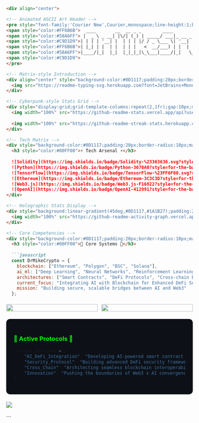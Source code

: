 ```markdown
<div align="center">

<!-- Animated ASCII Art Header -->
<pre style="font-family:'Courier New',Courier,monospace;line-height:1;background-color:#0D1117;padding:20px">
<span style="color:#FF6B6B">  ____       __  __ _ _        ____                  _        </span>
<span style="color:#58A6FF"> |  _ \ _ __| |\/| (_) | _____/ ___|_ __ _   _ _ __ | |_ ___  </span>
<span style="color:#C9D1D9">| | | | '__| |  | | | |/ / _ \___ \| '__| | | | '_ \| __/ _ \ </span>
<span style="color:#FF6B6B">| |_| | |  | |  | | |   <  __/___) | |  | |_| | |_) | || (_) |</span>
<span style="color:#58A6FF">|____/|_|  |_|  |_|_|_|\_\___|____/|_|   \__, | .__/ \__\___/ </span>
<span style="color:#C9D1D9">                                          |___/|_|             </span>
</pre>

<!-- Matrix-style Introduction -->
<div align="center" style="background-color:#0D1117;padding:20px;border-radius:10px;margin:10px 0">
  <img src="https://readme-typing-svg.herokuapp.com?font=JetBrains+Mono&duration=3000&pause=1000&color=00FF00&center=true&vCenter=true&width=435&lines=AI+Engineer+%F0%9F%A4%96;Blockchain+Developer+%F0%9F%94%97;Smart+Contract+Architect+%F0%9F%8F%97%EF%B8%8F;DeFi+Protocol+Specialist+%F0%9F%94%90;Web3+Innovation+Engineer+%F0%9F%8C%90" alt="Typing SVG" />
</div>

<!-- Cyberpunk-style Stats Grid -->
<div style="display:grid;grid-template-columns:repeat(2,1fr);gap:10px;margin:20px 0">
  <img width="100%" src="https://github-readme-stats.vercel.app/api?username=drmikecrypto&show_icons=true&theme=radical&hide_border=true&bg_color=0D1117&title_color=00FF00&text_color=C9D1D9&icon_color=FF6B6B&ring_color=00FF00&include_all_commits=true&count_private=true&custom_title=Neural%20Network%20Performance"/>
  
  <img width="100%" src="https://github-readme-streak-stats.herokuapp.com/?user=drmikecrypto&theme=radical&hide_border=true&background=0D1117&ring=00FF00&fire=FF6B6B&currStreakLabel=00FF00&sideLabels=C9D1D9"/>
</div>

<!-- Tech Matrix -->
<div style="background-color:#0D1117;padding:20px;border-radius:10px;margin:20px 0">
  <h3 style="color:#00FF00">⚡ Tech Arsenal ⚡</h3>
  
  ![Solidity](https://img.shields.io/badge/Solidity-%23363636.svg?style=for-the-badge&logo=solidity&logoColor=white)
  ![Python](https://img.shields.io/badge/Python-3670A0?style=for-the-badge&logo=python&logoColor=ffdd54)
  ![TensorFlow](https://img.shields.io/badge/TensorFlow-%23FF6F00.svg?style=for-the-badge&logo=TensorFlow&logoColor=white)
  ![Ethereum](https://img.shields.io/badge/Ethereum-3C3C3D?style=for-the-badge&logo=Ethereum&logoColor=white)
  ![Web3.js](https://img.shields.io/badge/Web3.js-F16822?style=for-the-badge&logo=web3.js&logoColor=white)
  ![OpenAI](https://img.shields.io/badge/OpenAI-412991?style=for-the-badge&logo=openai&logoColor=white)
</div>

<!-- Holographic Stats Display -->
<div style="background:linear-gradient(45deg,#0D1117,#1A1B27);padding:20px;border-radius:10px;margin:20px 0">
  <img width="100%" src="https://github-readme-activity-graph.vercel.app/graph?username=drmikecrypto&bg_color=0D1117&color=00FF00&line=FF6B6B&point=C9D1D9&area_color=58A6FF&area=true&hide_border=true&custom_title=Quantum%20Activity%20Matrix"/>
</div>

<!-- Core Competencies -->
<div style="background-color:#0D1117;padding:20px;border-radius:10px;margin:20px 0">
  <h3 style="color:#00FF00">🔮 Core Systems 🔮</h3>
  
  ```javascript
  const DrMikeCrypto = {
    blockchain: ["Ethereum", "Polygon", "BSC", "Solana"],
    ai_ml: ["Deep Learning", "Neural Networks", "Reinforcement Learning"],
    architectures: ["Smart Contracts", "DeFi Protocols", "Cross-chain Bridges"],
    current_focus: "Integrating AI with Blockchain for Enhanced DeFi Security",
    mission: "Building secure, scalable bridges between AI and Web3"
  };
  ```
</div>

<!-- Innovation Metrics -->
<div style="display:grid;grid-template-columns:repeat(2,1fr);gap:10px;margin:20px 0">
  <img width="100%" src="https://github-readme-stats.vercel.app/api/top-langs/?username=drmikecrypto&theme=radical&layout=compact&hide_border=true&bg_color=0D1117&title_color=00FF00&text_color=C9D1D9&langs_count=8&custom_title=Code%20Matrix%20Analysis"/>
  
  <img width="100%" src="https://github-profile-trophy.vercel.app/?username=drmikecrypto&theme=matrix&no-frame=true&column=3&row=2&margin-w=10&margin-h=10"/>
</div>

<!-- Current Projects Matrix -->
<div style="background-color:#0D1117;padding:20px;border-radius:10px;margin:20px 0">
  <h3 style="color:#00FF00">🎯 Active Protocols 🎯</h3>
  
  ```python
  current_missions = {
      "AI_DeFi_Integration": "Developing AI-powered smart contract optimization",
      "Security_Protocol": "Building advanced DeFi security frameworks",
      "Cross_Chain": "Architecting seamless blockchain interoperability",
      "Innovation": "Pushing the boundaries of Web3 x AI convergence"
  }
  ```
</div>

<!-- Digital Footprint -->
<div style="margin:20px 0">
  <img src="https://capsule-render.vercel.app/api?type=waving&color=gradient&customColorList=2,12,30&height=100&section=footer&text=Building%20The%20Future%20of%20Web3&fontSize=24&fontColor=00FF00&animation=fadeIn"/>
</div>

</div>
```
